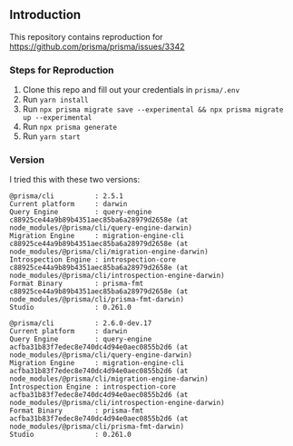 ## Introduction

This repository contains reproduction for https://github.com/prisma/prisma/issues/3342


### Steps for Reproduction

1. Clone this repo and fill out your credentials in `prisma/.env`
2. Run `yarn install`
3. Run `npx prisma migrate save --experimental && npx prisma migrate up --experimental`
4. Run `npx prisma generate`
5. Run `yarn start`


### Version

I tried this with these two versions: 

```
@prisma/cli          : 2.5.1
Current platform     : darwin
Query Engine         : query-engine c88925ce44a9b89b4351aec85ba6a28979d2658e (at node_modules/@prisma/cli/query-engine-darwin)
Migration Engine     : migration-engine-cli c88925ce44a9b89b4351aec85ba6a28979d2658e (at node_modules/@prisma/cli/migration-engine-darwin)
Introspection Engine : introspection-core c88925ce44a9b89b4351aec85ba6a28979d2658e (at node_modules/@prisma/cli/introspection-engine-darwin)
Format Binary        : prisma-fmt c88925ce44a9b89b4351aec85ba6a28979d2658e (at node_modules/@prisma/cli/prisma-fmt-darwin)
Studio               : 0.261.0
```

```
@prisma/cli          : 2.6.0-dev.17
Current platform     : darwin
Query Engine         : query-engine acfba31b83f7edec8e740dc4d94e0aec0855b2d6 (at node_modules/@prisma/cli/query-engine-darwin)
Migration Engine     : migration-engine-cli acfba31b83f7edec8e740dc4d94e0aec0855b2d6 (at node_modules/@prisma/cli/migration-engine-darwin)
Introspection Engine : introspection-core acfba31b83f7edec8e740dc4d94e0aec0855b2d6 (at node_modules/@prisma/cli/introspection-engine-darwin)
Format Binary        : prisma-fmt acfba31b83f7edec8e740dc4d94e0aec0855b2d6 (at node_modules/@prisma/cli/prisma-fmt-darwin)
Studio               : 0.261.0
```
